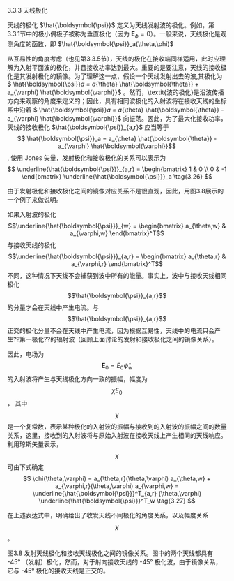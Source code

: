 <head>
    <script src="https://cdn.mathjax.org/mathjax/latest/MathJax.js?config=TeX-AMS-MML_HTMLorMML" type="text/javascript"></script>
    <script type="text/x-mathjax-config">
        MathJax.Hub.Config({
            tex2jax: {
            skipTags: ['script', 'noscript', 'style', 'textarea', 'pre'],
            inlineMath: [['$','$']]
            }
        });
    </script>
</head>


3.3.3 天线极化

天线的极化 $\hat{\boldsymbol{\psi}}$    定义为天线发射波的极化。例如，第3.3.1节中的极小偶极子被称为垂直极化（因为 $\boldsymbol{E}_{\phi} = 0$）。一般来说，天线极化是观测角度的函数，即 $\hat{\boldsymbol{\psi}}_a(\theta,\phi)$

从互易性的角度考虑（也见第3.3.5节），天线的极化在接收端同样适用，此时应理解为入射平面波的极化，并且接收功率达到最大。重要的是要注意，天线的接收极化是其发射极化的镜像。为了理解这一点，假设一个天线发射出去的波,其极化为 $ \hat{\boldsymbol{\psi}}_a = a_{\theta} \hat{\boldsymbol{\theta}} + a_{\varphi} \hat{\boldsymbol{\varphi}}$ 。然而，\textit{波的极化}是沿波传播方向来观察的角度来定义的；因此，具有相同波极化的入射波将在接收天线的坐标系中沿着  $ \hat{\boldsymbol{\psi}}_a = a_{\theta} \hat{\boldsymbol{\theta}} - a_{\varphi} \hat{\boldsymbol{\varphi}}$ 向振荡。因此，为了最大化接收功率，天线的接收极化 $\hat{\boldsymbol{\psi}}_{a,r}$ 
应当等于$$ \hat{\boldsymbol{\psi}}_a = a_{\theta} \hat{\boldsymbol{\theta}} - a_{\varphi} \hat{\boldsymbol{\varphi}}$$, 使用 Jones 矢量，发射极化和接收极化的关系可以表示为
$$
\underline{\hat{\boldsymbol{\psi}}}_{a,r} =
\begin{bmatrix}
	1 & 0 \\
	0 & -1
\end{bmatrix}
\underline{\hat{\boldsymbol{\psi}}}_a
\tag{3.26}
$$

由于发射极化和接收极化之间的镜像对应关系不是很直观，因此，用图3.8展示的一个例子来做说明。

如果入射波的极化 $$\underline{\hat{\boldsymbol{\psi}}}_{w} =
\begin{bmatrix}   a_{\theta,w} & a_{\varphi,w} \end{bmatrix}^T$$ 与接收天线的极化$$\underline{\hat{\boldsymbol{\psi}}}_{a,r} =
\begin{bmatrix}
	a_{\theta,r} & a_{\varphi,r}
\end{bmatrix}^T$$不同，这种情况下天线不会捕获到波中所有的能量。事实上，波中与接收天线相同极化 $$\hat{\boldsymbol{\psi}}_{a,r}$$ 的分量才会在天线中产生电流。与$$\hat{\boldsymbol{\psi}}_{a,r}$$ 正交的极化分量不会在天线中产生电流，因为根据互易性，天线中的电流只会产生??第一极化??的辐射波（回顾上面讨论的发射和接收极化之间的镜像关系）。

因此，电场为 $$\boldsymbol{E}_0 = E_0 \hat{\psi}_w$$ 的入射波将产生与天线极化方向一致的振幅，幅度为$$\chi E_0$$ ， 其中$$\chi$$ 是一个复常数，表示某种极化的入射波的振幅与接收到的入射波的振幅之间的数量关系，这里，接收到的入射波将与原始入射波在接收天线上产生相同的天线响应。利用琼斯矢量表示，$$\chi$$可由下式确定
$$
\chi(\theta,\varphi) = a_{\theta,r}(\theta,\varphi) a_{\theta,w} + 
a_{\varphi,r}(\theta,\varphi) a_{\varphi,w} 
= \underline{\hat{\boldsymbol{\psi}}}^T_{a,r} (\theta,\varphi) 
\underline{\hat{\boldsymbol{\psi}}}^T_w
\tag{3.27}
$$

在上述表达式中，明确给出了收发天线不同极化的角度关系，以及幅度关系 $$\chi$$。

图3.8  发射天线极化和接收天线极化之间的镜像关系。图中的两个天线都具有 -45° （发射）极化，然而，对于射向接收天线的 -45° 极化波，由于镜像关系，它与 -45° 极化的接收天线是正交的。